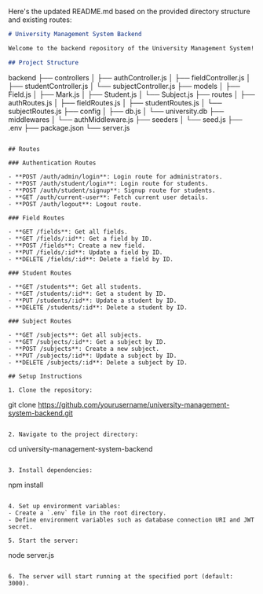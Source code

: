 Here's the updated README.md based on the provided directory structure and existing routes:

```markdown
# University Management System Backend

Welcome to the backend repository of the University Management System! This repository contains the server-side code for managing the backend functionalities of the system.

## Project Structure

```
backend
├── controllers
│   ├── authController.js
│   ├── fieldController.js
│   ├── studentController.js
│   └── subjectController.js
├── models
│   ├── Field.js
│   ├── Mark.js
│   ├── Student.js
│   └── Subject.js
├── routes
│   ├── authRoutes.js
│   ├── fieldRoutes.js
│   ├── studentRoutes.js
│   └── subjectRoutes.js
├── config
│   ├── db.js
│   └── university.db
├── middlewares
│   └── authMiddleware.js
├── seeders
│   └── seed.js
├── .env
├── package.json
└── server.js
```

## Routes

### Authentication Routes

- **POST /auth/admin/login**: Login route for administrators.
- **POST /auth/student/login**: Login route for students.
- **POST /auth/student/signup**: Signup route for students.
- **GET /auth/current-user**: Fetch current user details.
- **POST /auth/logout**: Logout route.

### Field Routes

- **GET /fields**: Get all fields.
- **GET /fields/:id**: Get a field by ID.
- **POST /fields**: Create a new field.
- **PUT /fields/:id**: Update a field by ID.
- **DELETE /fields/:id**: Delete a field by ID.

### Student Routes

- **GET /students**: Get all students.
- **GET /students/:id**: Get a student by ID.
- **PUT /students/:id**: Update a student by ID.
- **DELETE /students/:id**: Delete a student by ID.

### Subject Routes

- **GET /subjects**: Get all subjects.
- **GET /subjects/:id**: Get a subject by ID.
- **POST /subjects**: Create a new subject.
- **PUT /subjects/:id**: Update a subject by ID.
- **DELETE /subjects/:id**: Delete a subject by ID.

## Setup Instructions

1. Clone the repository:

   ```
   git clone https://github.com/yourusername/university-management-system-backend.git
   ```

2. Navigate to the project directory:

   ```
   cd university-management-system-backend
   ```

3. Install dependencies:

   ```
   npm install
   ```

4. Set up environment variables:
   - Create a `.env` file in the root directory.
   - Define environment variables such as database connection URI and JWT secret.

5. Start the server:

   ```
   node server.js
   ```

6. The server will start running at the specified port (default: 3000).


